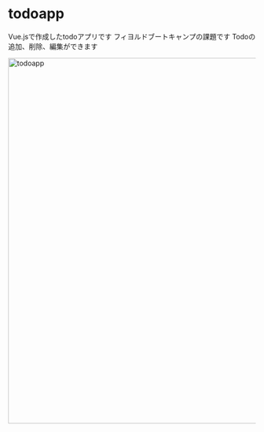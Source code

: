# todoapp
Vue.jsで作成したtodoアプリです
フィヨルドブートキャンプの課題です
Todoの追加、削除、編集ができます

<img width="742" alt="todoapp" src="https://user-images.githubusercontent.com/31835314/155826254-1deb25c1-48c3-45b8-8e7c-15bb2583cb68.png">
